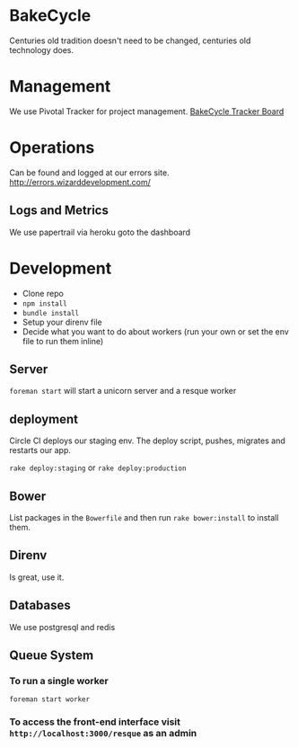 # BakeCycle

Centuries old tradition doesn't need to be changed, centuries old technology does.

# Management
We use Pivotal Tracker for project management. [BakeCycle Tracker Board](https://www.pivotaltracker.com/n/projects/1187388)

# Operations

Can be found and logged at our errors site. http://errors.wizarddevelopment.com/

## Logs and Metrics
We use papertrail via heroku goto the dashboard

# Development

 - Clone repo
 - `npm install`
 - `bundle install`
 - Setup your direnv file
 - Decide what you want to do about workers (run your own or set the env file to run them inline)

## Server

`foreman start` will start a unicorn server and a resque worker

## deployment

Circle CI deploys our staging env. The deploy script, pushes, migrates and restarts our app.

`rake deploy:staging` or `rake deploy:production`

## Bower

List packages in the `Bowerfile` and then run  `rake bower:install` to install them.

## Direnv

Is great, use it.

## Databases
We use postgresql and redis

## Queue System

### To run a single worker
`foreman start worker`

### To access the front-end interface visit `http://localhost:3000/resque` as an admin

